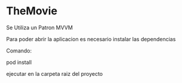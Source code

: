 # TheMovie

Se Utiliza un Patron MVVM

Para poder abrir la aplicacion es necesario instalar las dependencias

Comando:

pod install 

ejecutar en la carpeta raiz del proyecto
